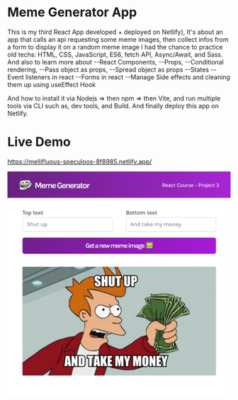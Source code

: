 # Meme Generator App

This is my third React App developed + deployed on Netlify), It's about an app that calls an api requesting some meme images, then collect infos from a form to display it on a random meme image
I had the chance to practice old techs: HTML, CSS, JavaScript, ES6, fetch API, Async/Await, and Sass.
And also to learn more about
--React Components,
--Props,
--Conditional rendering,
--Pass object as props,
--Spread object as props
--States
--Event listeners in react
--Forms in react
--Manage Side effects and cleaning them up using useEffect Hook

And how to install it via Nodejs => then npm => then Vite, and run multiple tools via CLI such as, dev tools, and Build. And finally deploy this app on Netlify.

# Live Demo

https://mellifluous-speculoos-8f8985.netlify.app/

![Screenshot](Screenshot.png)
